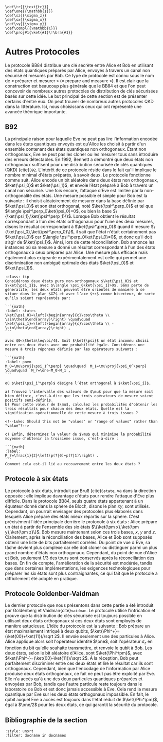 ﻿```{math}
\def\tr{{\text{tr}}}
\def\one{{\mathbb{1}}}
\def\sz{{\sigma_z}}
\def\sx{{\sigma_x}}
\def\sy{{\sigma_y}}
\def\compl{{\mathbb{C}}}
\def\proj#1{\ket{#1}\!\bra{#1}}
```

# Autres Protocoles

Le protocole BB84 distribue une clé secrète entre Alice et Bob en utilisant des états quantiques préparés par Alice, envoyés à travers un canal non sécurisé et mesurés par Bob. Ce type de protocole est connu sous le nom de « préparer et mesurer » (« prepare and measure »). Il est clair que la construction est beaucoup plus générale que le BB84 et que l'on peut concevoir de nombreux autres protocoles de distribution de clés sécurisées basés sur cette idée. Le but principal de cette section est de présenter certains d'entre eux. On peut trouver de nombreux autres protocoles QKD dans la littérature. Ici, nous choisissons ceux qui ont représenté une avancée théorique importante.

## B92

La principale raison pour laquelle Eve ne peut pas lire l'information encodée dans les états quantiques envoyés est qu'Alice les choisit à partir d'un ensemble contenant des états quantiques non orthogonaux. Étant non orthogonaux, Eve ne peut pas les cloner ou les mesurer tous sans introduire des erreurs détectables. En 1992, Bennett a démontré que deux états non orthogonaux suffisent pour une distribution sécurisée de clés quantiques (QKD) {cite}`B92`. L'intérêt de ce protocole réside dans le fait qu'il implique le nombre minimal d'états préparés, à savoir deux.
Le protocole fonctionne comme suit. Alice encode un bit aléatoire dans deux états non orthogonaux, $\ket{\psi_0}$ et $\ket{\psi_1}$, et envoie l’état préparé à Bob à travers un canal non sécurisé. Une fois encore, l’attaque d’Eve est limitée par la non-orthogonalité des états. Une mesure possible et simple pour Bob est la suivante : il choisit aléatoirement de mesurer dans la base définie par $\ket{\psi_0}$ et son état orthogonal, noté $\ket{\psi^\perp_0}$ et tel que $\langle \psi^\perp_0\ket{\psi_0}=0$, ou bien la base $\{\ket{\psi_1},\ket{\psi^\perp_1}\}$. Lorsque Bob obtient le résultat correspondant à l'un des états orthogonaux pour l'une des deux mesures, disons le résultat correspondant à $\ket{\psi^\perp_0}$ quand il mesure $\{\ket{\psi_0},\ket{\psi^\perp_0}\}$, il sait que l'état n'était certainement pas $\ket{\psi_0}$ car $\langle \psi^\perp_0\ket{\psi_0}=0$, et donc qu’il doit s’agir de $\ket{\psi_1}$. Ainsi, lors de cette réconciliation, Bob annonce les instances où sa mesure a donné un résultat correspondant à l'un des états orthogonaux à ceux préparés par Alice. Une mesure plus efficace mais également plus exigeante expérimentalement est celle qui permet une discrimination non ambiguë optimale des états $\ket{\psi_0}$ et $\ket{\psi_1}$. 

`````{admonition} Exercice 2 – Discrimination non ambiguë de deux états purs non-orthogonaux.
:class: tip
Considérons deux états purs non-orthogonaux $\ket{\psi_0}$ et $\ket{\psi_1}$, avec $\langle \psi_0\ket{\psi_1}>0$. Sans perte de généralité, les deux états peuvent être orientés de manière à se situer dans le plan $XZ$ et avec l’axe $+z$ comme bisecteur, de sorte qu’ils soient représentés par:

```{math}
:label: states
\ket{\psi_0}=\left(\begin{array}{c}\cos\theta \\ \sin\theta\end{array}\right) \quad\quad
\ket{\psi_1}=\left(\begin{array}{c}\cos\theta \\ -\sin\theta\end{array}\right) ,
```

avec $0<\theta\leq\pi/4$. Soit $\ket{\psi}$ un état inconnu choisi entre ces deux états avec une probabilité égale. Considérons une mesure à trois réponses définie par les opérateurs suivants :

```{math}
:label: povm
M_0=\mu\proj{\psi_1^\perp} \quad\quad  M_1=\mu\proj{\psi_0^\perp}   \quad\quad  M_?=\one-M_0-M_1 ,
```

où $\ket{\psi_i^\perp}$ désigne l’état orthogonal à $\ket{\psi_i}$. 

a) Trouvez l'intervalle des valeurs de $\mu$ pour que la mesure soit bien définie, c'est-à-dire que les trois opérateurs de mesure soient positifs semi-définis.
b) Pour cette valeur de $\mu$, calculez les probabilités d'obtenir les trois résultats pour chacun des deux états. Quelle est la signification opérationnelle de cette mesure à trois issues ?

<!--Luke: Should this not be "values" or "range of values" rather than "value"?-->

c) Enfin, déterminez la valeur de $\mu$ qui minimise la probabilité moyenne d'obtenir la troisième issue, c'est-à-dire :

```{math}
:label:
P_?=\frac{1}{2}\left(p(?|0)+p(?|1)\right) .
```
Comment cela est-il lié au recouvrement entre les deux états ?
`````


## Protocole à six états

Le protocole à six états, introduit par Bruß {cite}`6state`, 
va dans la direction opposée : elle implique davantage d'états pour rendre l'attaque d'Eve plus difficile. Dans le protocole BB84, seuls quatre états appartenant à un équateur donné dans la sphère de Bloch, disons le plan $xy$, sont utilisés. Cependant, on pourrait envisager des protocoles plus élaborés dans lesquels Alice prépare des états mieux répartis sur la sphère. C'est précisément l'idée principale derrière le protocole à six états : Alice prépare un état à partir de l'ensemble des six états $\{\ket{\pm x},\ket{\pm y},\ket{\pm z}\}$. Bob mesure maintenant selon ces trois bases, $x$, $y$ and $z$. Clairement, après la réconciliation des bases, Alice et Bob sont supposés obtenir une liste de bits parfaitement corrélés. Du point de vue d'Eve, sa tâche devient plus complexe car elle doit cloner ou distinguer parmi un plus grand nombre d'états non orthogonaux. Cependant, du point de vue d'Alice et Bob, seulement 1/3 des tours sont conservés après la réconciliation des bases. En fin de compte, l'amélioration de la sécurité est modérée, tandis que dans certaines implémentations, les exigences technologiques pour préparer les six états sont plus contraignantes, ce qui fait que le protocole a difficilement été adopté en pratique.

## Protocole Goldenber-Vaidman

Le dernier protocole que nous présentons dans cette partie a été introduit par Goldenberg et Vaidman{cite}`vaidman`. Le protocole utilise l'intrication et prouve que la distribution de clés sécurisée est toujours possible en utilisant deux états orthogonaux si ces deux états sont employés de manière astucieuse. L'idée du protocole est la suivante : Bob prépare un état maximalement intriqué à deux qubits, $\ket{\Phi^+}=(\ket{00}+\ket{11})/\sqrt 2$. Il envoie seulement une des particules à Alice. Alice applique alors soit l'opérateur identité $\one$, soit l'opérateur $\sigma_z$ en fonction du bit qu'elle souhaite transmettre, et renvoie le qubit à Bob. Les deux états, selon le bit aléatoire d'Alice, sont 
$\ket{\Phi^\pm}$, avec $\ket{\Phi^-}=(\ket{00}-\ket{11})/\sqrt 2$. À la réception, Bob peut parfaitement discriminer entre ces deux états et lire le résultat car ils sont orthogonaux. Cependant, bien que l'encodage de l'information par Alice produise deux états orthogonaux, ce fait ne peut pas être exploité par Eve. Elle n'a accès qu'à une des deux particules quantiques préparées et envoyées par Bob, tandis que l'autre particule reste toujours dans le laboratoire de Bob et est donc jamais accessible à Eve. Cela rend la mesure quantique par Eve sur les deux états orthogonaux impossible. En fait, le qubit auquel Eve a accès est toujours dans l'état réduit de $\ket{\Phi^\pm}$, égal à $\one/2$ pour les deux états, ce qui garantit la sécurité du protocole.

## Bibliographie de la section
```{bibliography}
:style: unsrt
:filter: docname in docnames
```



